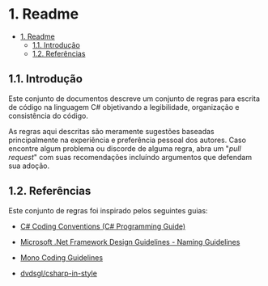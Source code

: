# 1. Readme

<!-- TOC -->

- [1. Readme](#1-readme)
    - [1.1. Introdução](#11-introdução)
    - [1.2. Referências](#12-referências)

<!-- /TOC -->

## 1.1. Introdução

Este conjunto de documentos descreve um conjunto de regras para escrita de código na linguagem C# objetivando a legibilidade, organização e consistência do código.

As regras aqui descritas são meramente sugestões baseadas principalmente na experiência e preferência pessoal dos autores. Caso encontre algum problema ou discorde de alguma regra, abra um "_pull request_" com suas recomendações incluíndo argumentos que defendam sua adoção.

## 1.2. Referências

Este conjunto de regras foi inspirado pelos seguintes guias:

* [C# Coding Conventions (C# Programming Guide)](https://msdn.microsoft.com/en-us/library/ff926074.aspx)

* [Microsoft .Net Framework Design Guidelines - Naming Guidelines](https://msdn.microsoft.com/en-us/library/ms229002(v=vs.110).aspx)

* [Mono Coding Guidelines](http://www.mono-project.com/community/contributing/coding-guidelines/)

* [dvdsgl/csharp-in-style](https://github.com/dvdsgl/csharp-in-style)
